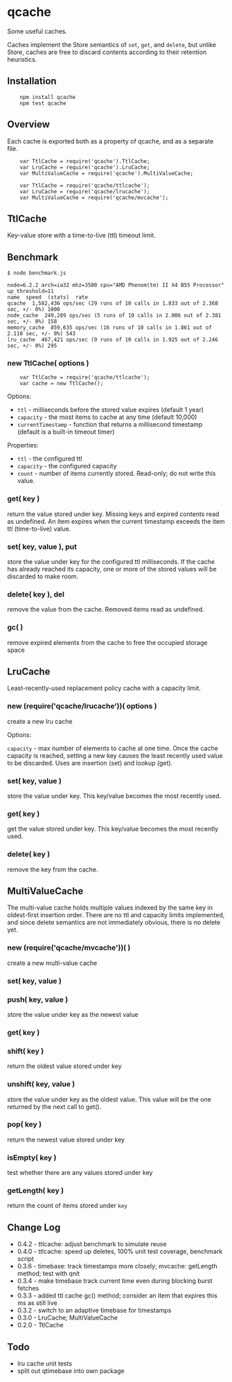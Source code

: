 qcache
======

Some useful caches.

Caches implement the Store semantics of `set`, `get`, and `delete`, but unlike
Store, caches are free to discard contents according to their retention
heuristics.


Installation
------------

        npm install qcache
        npm test qcache


Overview
--------

Each cache is exported both as a property of qcache, and as a separate file.

        var TtlCache = require('qcache').TtlCache;
        var LruCache = require('qcache').LruCache;
        var MultiValueCache = require('qcache').MultiValueCache;

        var TtlCache = require('qcache/ttlcache');
        var LruCache = require('qcache/lrucache');
        var MultiValueCache = require('qcache/mvcache');


TtlCache
--------

Key-value store with a time-to-live (ttl) timeout limit.

## Benchmark

    $ node benchmark.js

    node=6.2.2 arch=ia32 mhz=3500 cpu="AMD Phenom(tm) II X4 B55 Processor" up_threshold=11
    name  speed  (stats)  rate
    qcache  1,582,436 ops/sec (29 runs of 10 calls in 1.833 out of 2.368 sec, +/- 0%) 1000
    node_cache  249,289 ops/sec (5 runs of 10 calls in 2.006 out of 2.381 sec, +/- 0%) 158
    memory_cache  859,635 ops/sec (16 runs of 10 calls in 1.861 out of 2.110 sec, +/- 0%) 543
    lru_cache  467,421 ops/sec (9 runs of 10 calls in 1.925 out of 2.246 sec, +/- 0%) 295

### new TtlCache( options )

        var TtlCache = require('qcache/ttlcache');
        var cache = new TtlCache();

Options:

- `ttl` - milliseconds before the stored value expires (default 1 year)
- `capacity` - the most items to cache at any time (default 10,000)
- `currentTimestamp` - function that returns a millisecond timestamp
(default is a built-in timeout timer)

Properties:

- `ttl` - the configured ttl
- `capacity` - the configured capacity
- `count` - number of items currently stored.  Read-only; do not write this value.

### get( key )

return the value stored under key.  Missing keys and expired contents read as
undefined.  An item expires when the current timestamp exceeds the item
ttl (time-to-live) value.

### set( key, value ), put

store the value under key for the configured ttl milliseconds.  If the cache
has already reached its capacity, one or more of the stored values will be
discarded to make room.

### delete( key ), del

remove the value from the cache.  Removed items read as undefined.

### gc( )

remove expired elements from the cache to free the occupied storage space

LruCache
--------

Least-recently-used replacement policy cache with a capacity limit.

### new (require('qcache/lrucache'))( options )

create a new lru cache

Options:

`capacity` - max number of elements to cache at one time.  Once the cache
capacity is reached, setting a new key causes the least recently used value to
be discarded.  Uses are insertion (set) and lookup (get).

### set( key, value )

store the value under key.  This key/value becomes the most recently used.

### get( key )

get the value stored under key.  This key/value becomes the most recently used.

### delete( key )

remove the key from the cache.


MultiValueCache
---------------

The multi-value cache holds multiple values indexed by the same key in
oldest-first insertion order.  There are no ttl and capacity limits
implemented, and since delete semantics are not immediately obvious, there is
no delete yet.

### new (require('qcache/mvcache'))( )

create a new multi-value cache

### set( key, value )
### push( key, value )

store the value under key as the newest value

### get( key )
### shift( key )

return the oldest value stored under key

### unshift( key, value )

store the value under key as the oldest value.  This value will be the one
returned by the next call to get().

### pop( key )

return the newest value stored under key

### isEmpty( key )

test whether there are any values stored under key

### getLength( key )

return the count of items stored under `key`

Change Log
----------

- 0.4.2 - ttlcache: adjust benchmark to simulate reuse
- 0.4.0 - ttlcache: speed up deletes, 100% unit test coverage, benchmark script
- 0.3.6 - timebase: track timestamps more closely; mvcache: getLength method; test with qnit
- 0.3.4 - make timebase track current time even during blocking burst fetches
- 0.3.3 - added ttl cache gc() method; consider an item that expires this ms as still live
- 0.3.2 - switch to an adaptive timebase for timestamps
- 0.3.0 - LruCache; MultiValueCache
- 0.2.0 - TtlCache


Todo
----

- lru cache unit tests
- split out qtimebase into own package
